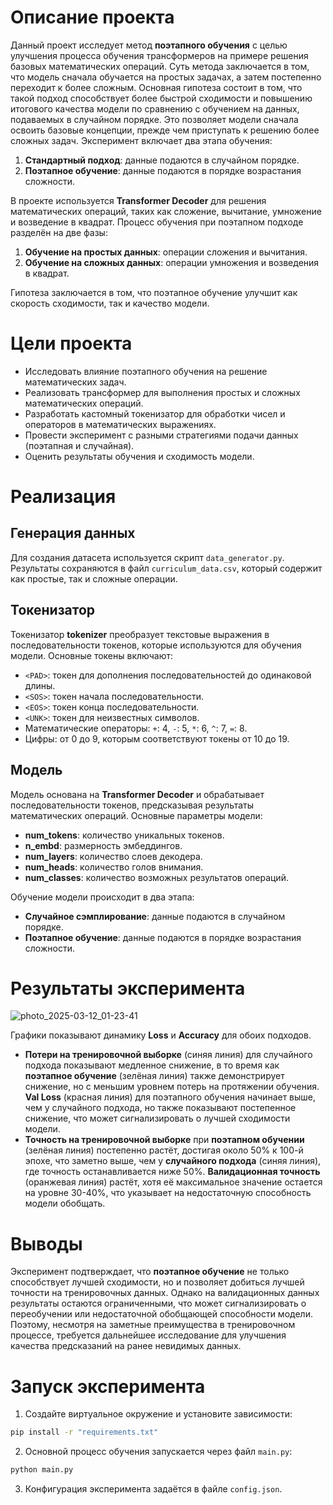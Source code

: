 
# Описание проекта

Данный проект исследует метод **поэтапного обучения** с целью улучшения процесса обучения трансформеров на примере решения базовых математических операций. Суть метода заключается в том, что модель сначала обучается на простых задачах, а затем постепенно переходит к более сложным. Основная гипотеза состоит в том, что такой подход способствует более быстрой сходимости и повышению итогового качества модели по сравнению с обучением на данных, подаваемых в случайном порядке. Это позволяет модели сначала освоить базовые концепции, прежде чем приступать к решению более сложных задач. Эксперимент включает два этапа обучения:

1. **Стандартный подход**: данные подаются в случайном порядке.
2. **Поэтапное обучение**: данные подаются в порядке возрастания сложности.

В проекте используется **Transformer Decoder** для решения математических операций, таких как сложение, вычитание, умножение и возведение в квадрат. Процесс обучения при поэтапном подходе разделён на две фазы:

1. **Обучение на простых данных**: операции сложения и вычитания.
2. **Обучение на сложных данных**: операции умножения и возведения в квадрат.

Гипотеза заключается в том, что поэтапное обучение улучшит как скорость сходимости, так и качество модели.

# Цели проекта

- Исследовать влияние поэтапного обучения на решение математических задач.
- Реализовать трансформер для выполнения простых и сложных математических операций.
- Разработать кастомный токенизатор для обработки чисел и операторов в математических выражениях.
- Провести эксперимент с разными стратегиями подачи данных (поэтапная и случайная).
- Оценить результаты обучения и сходимость модели.
# Реализация
## Генерация данных

Для создания датасета используется скрипт `data_generator.py`. Результаты сохраняются в файл `curriculum_data.csv`, который содержит как простые, так и сложные операции.


## Токенизатор
Токенизатор **tokenizer** преобразует текстовые выражения в последовательности токенов, которые используются для обучения модели. Основные токены включают:

- `<PAD>`: токен для дополнения последовательностей до одинаковой длины. 
- `<SOS>`: токен начала последовательности. 
- `<EOS>`: токен конца последовательности. 
- `<UNK>`: токен для неизвестных символов. 
- Математические операторы: `+`: 4, `-`: 5, `*`: 6, `^`: 7, `=`: 8. 
- Цифры: от 0 до 9, которым соответствуют токены от 10 до 19.

## Модель
Модель основана на **Transformer Decoder** и обрабатывает последовательности токенов, предсказывая результаты математических операций. Основные параметры модели:
- **num_tokens**: количество уникальных токенов. 
- **n_embd**: размерность эмбеддингов. 
- **num_layers**: количество слоев декодера. 
- **num_heads**: количество голов внимания. 
- **num_classes**: количество возможных результатов операций. 

Обучение модели происходит в два этапа:

- **Случайное сэмплирование**: данные подаются в случайном порядке. 
- **Поэтапное обучение**: данные подаются в порядке возрастания сложности.


# Результаты эксперимента

![photo_2025-03-12_01-23-41](https://github.com/user-attachments/assets/7f15a15e-83c0-4c60-92a2-0e3d5d6b5012)



Графики показывают динамику **Loss** и **Accuracy** для обоих подходов.

- **Потери на тренировочной выборке** (синяя линия) для случайного подхода показывают медленное снижение, в то время как **поэтапное обучение** (зелёная линия) также демонстрирует снижение, но с меньшим уровнем потерь на протяжении обучения. **Val Loss** (красная линия) для поэтапного обучения начинает выше, чем у случайного подхода, но также показывают постепенное снижение, что может сигнализировать о лучшей сходимости модели.
- **Точность на тренировочной выборке** при **поэтапном обучении** (зелёная линия) постепенно растёт, достигая около 50% к 100-й эпохе, что заметно выше, чем у **случайного подхода** (синяя линия), где точность останавливается ниже 50%. **Валидационная точность** (оранжевая линия) растёт, хотя её максимальное значение остается на уровне 30-40%, что указывает на недостаточную способность модели обобщать.

# Выводы

Эксперимент подтверждает, что **поэтапное обучение** не только способствует лучшей сходимости, но и позволяет добиться лучшей точности на тренировочных данных. Однако на валидационных данных результаты остаются ограниченными, что может сигнализировать о переобучении или недостаточной обобщающей способности модели. Поэтому, несмотря на заметные преимущества в тренировочном процессе, требуется дальнейшее исследование для улучшения качества предсказаний на ранее невидимых данных.

# Запуск эксперимента

1. Создайте виртуальное окружение и установите зависимости:
```bash
pip install -r "requirements.txt"
```
2. Основной процесс обучения запускается через файл `main.py`:
```bash
python main.py
```

3. Конфигурация эксперимента задаётся в файле `config.json`.
